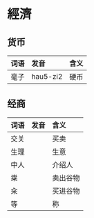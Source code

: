 # 經濟

## 货币

| 词语 | 发音 | 含义 |
| :--- | :--- | :--- |
| 毫子 | hau5-zi2 | 硬币 |

## 经商

| 词语 | 发音 | 含义 |
| :--- | :--- | :--- |
| 交关 |  | 买卖 |
| 生理 |  | 生意 |
| 中人 |  | 介绍人 |
| 粜 |  | 卖出谷物 |
| 籴 |  | 买进谷物 |
| 等 |  | 称 |

